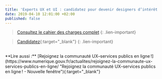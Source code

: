 ```yaml
---
title: 'Experts UX et UI : candidatez pour devenir designers d’intérêt général !'
date: 2019-04-10 12:01:00 +02:00
published: false
---
```



> [Consultez le cahier des charges complet]()
{: .lien-important}

> [Candidatez](https://www.demarches-simplifiees.fr/commencer/candidature_designer_interet_general "Candidatez - Nouvelle fenêtre"){:target="_blank"}
{: .lien-important}


<br>
**Lire aussi :**
[Rejoignez la communauté UX–services publics en ligne !](https://www.numerique.gouv.fr/actualites/rejoignez-la-communaute-ux-services-publics-en-ligne/ "Rejoignez la communauté UX–services publics en ligne ! - Nouvelle fenêtre"){:target="_blank"}